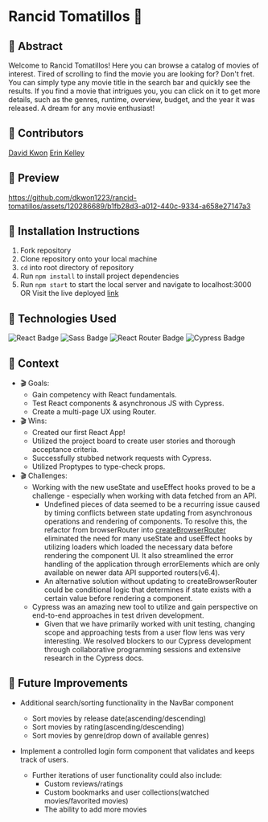 # Rancid Tomatillos 🍅

## 🎥 Abstract
Welcome to Rancid Tomatillos! Here you can browse a catalog of movies of interest. Tired of scrolling to find the movie you are looking for? Don't fret. You can simply type any movie title in the search bar and quickly see the results. If you find a movie that intrigues you, you can click on it to get more details, such as the genres, runtime, overview, budget, and the year it was released. A dream for any movie enthusiast! 

## 🎥 Contributors 
[David Kwon](https://github.com/dkwon1223)
[Erin Kelley](https://github.com/kelleyej)

## 🎥 Preview 



https://github.com/dkwon1223/rancid-tomatillos/assets/120286689/b1fb28d3-a012-440c-9334-a658e27147a3




## 🎥 Installation Instructions 
  1. Fork repository
  2. Clone repository onto your local machine
  3. `cd` into root directory of repository
  4. Run `npm install` to install project dependencies
  5. Run `npm start` to start the local server and navigate to localhost:3000
OR 
Visit the live deployed [link](https://rancid-tomatillos-omega.vercel.app/)

## 🎥 Technologies Used 
![React Badge](https://img.shields.io/badge/React-61DAFB?logo=react&logoColor=000&style=flat) ![Sass Badge](https://img.shields.io/badge/Sass-C69?logo=sass&logoColor=fff&style=flat) ![React Router Badge](https://img.shields.io/badge/React%20Router-CA4245?logo=reactrouter&logoColor=fff&style=flat) ![Cypress Badge](https://img.shields.io/badge/Cypress-69D3A7?logo=cypress&logoColor=fff&style=flat)

## 🎥 Context
 - 🎬 Goals:
   - Gain competency with React fundamentals.
   - Test React components & asynchronous JS with Cypress.
   - Create a multi-page UX using Router.
 - 🎬 Wins:
   - Created our first React App!
   - Utilized the project board to create user stories and thorough acceptance criteria.
   - Successfully stubbed network requests with Cypress.
   - Utilized Proptypes to type-check props.
- 🎬 Challenges:
   - Working with the new useState and useEffect hooks proved to be a challenge - especially when working with data fetched from an API.
     - Undefined pieces of data seemed to be a recurring issue caused by timing conflicts between state updating from asynchronous operations and rendering of components. To resolve this, the refactor from browserRouter into [createBrowserRouter](https://reactrouter.com/en/main/routers/create-browser-router) eliminated the need for many useState and useEffect hooks by utilizing loaders which loaded the necessary data before rendering the component UI. It also streamlined the error handling of the application through errorElements which are only available on newer data API supported routers(v6.4). 
     - An alternative solution without updating to createBrowserRouter could be conditional logic that determines if state exists with a certain value before rendering a component.
   - Cypress was an amazing new tool to utilize and gain perspective on end-to-end approaches in test driven development.
     - Given that we have primarily worked with unit testing, changing scope and approaching tests from a user flow lens was very interesting. We resolved blockers to our Cypress development through collaborative programming sessions and extensive research in the Cypress docs.

## 🎥 Future Improvements
 - Additional search/sorting functionality in the NavBar component 
   - Sort movies by release date(ascending/descending)
   - Sort movies by rating(ascending/descending)
   - Sort movies by genre(drop down of available genres)
    
 - Implement a controlled login form component that validates and keeps track of users. 
   - Further iterations of user functionality could also include:
     - Custom reviews/ratings
     - Custom bookmarks and user collections(watched movies/favorited movies)
     - The ability to add more movies
